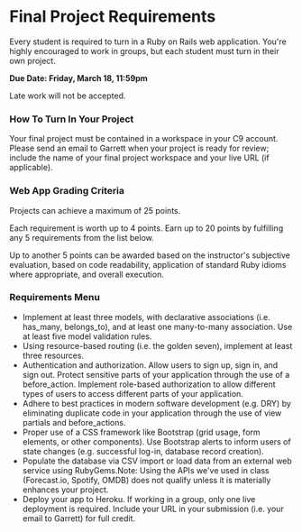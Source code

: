 # Final Project Requirements

Every student is required to turn in a Ruby on Rails web application. You're highly encouraged to work in groups, but each student must turn in their own project.

**Due Date: Friday, March 18, 11:59pm**

Late work will not be accepted.

### How To Turn In Your Project

Your final project must be contained in a workspace in your C9 account. Please send an email to Garrett when your project is ready for review; include the name of your final project workspace and your live URL (if applicable).

### Web App Grading Criteria

Projects can achieve a maximum of 25 points.

Each requirement is worth up to 4 points. Earn up to 20 points by fulfilling any 5 requirements from the list below.

Up to another 5 points can be awarded based on the instructor's subjective evaluation, based on code readability, application of standard Ruby idioms where appropriate, and overall execution.

### Requirements Menu

- Implement at least three models, with declarative associations (i.e. has_many, belongs_to), and at least one many-to-many association. Use at least five model validation rules.
- Using resource-based routing (i.e. the golden seven), implement at least three resources.
- Authentication and authorization. Allow users to sign up, sign in, and sign out. Protect sensitive parts of your application through the use of a before_action. Implement role-based authorization to allow different types of users to access different parts of your application.
- Adhere to best practices in modern software development (e.g. DRY) by eliminating duplicate code in your application through the use of view partials and before_actions.
- Proper use of a CSS framework like Bootstrap (grid usage, form elements, or other components). Use Bootstrap alerts to inform users of state changes (e.g. successful log-in, database record creation).
- Populate the database via CSV import or load data from an external web service using RubyGems.Note: Using the APIs we've used in class (Forecast.io, Spotify, OMDB) does not qualify unless it is materially enhances your project.
- Deploy your app to Heroku. If working in a group, only one live deployment is required. Include your URL in your submission (i.e. your email to Garrett) for full credit.
